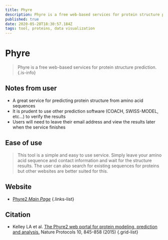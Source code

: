 ```yaml
---
title: Phyre
description: Phyre is a free web-based services for protein structure prediction.
published: true
date: 2020-05-28T18:30:57.184Z
tags: tool, proteins, data visualization
---
```


# Phyre

> Phyre is a free web-based services for protein structure prediction.
{.is-info}

## Notes from user
- A great service for predicting protein structure from amino acid sequences
- It is prudent to use other prediction software (COACH, SWISS-MODEL, etc...) to verify the results
- Users will need to leave their email address and view the results later when the service finishes

## Ease of use
> This tool is a simple and easy to use service. Simply leave your amino acid sequence and contact information and wait for the structure results. The user can also search for existing sequences for proteins but other websites are better suited for this. 


## Website

- [Phyre2 *Main Page*](http://www.sbg.bio.ic.ac.uk/phyre2/html/page.cgi?id=index)
{.links-list}

## Citation

- Kelley LA et al. [The Phyre2 web portal for protein modeling, prediction and analysis.](https://www.nature.com/articles/nprot.2015.053) Nature Protocols 10, 845-858 (2015)
{.grid-list}